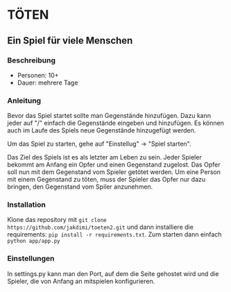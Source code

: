 # TÖTEN

## Ein Spiel für viele Menschen

### Beschreibung
- Personen: 10+ 
- Dauer: mehrere Tage

### Anleitung
Bevor das Spiel startet sollte man Gegenstände hinzufügen. Dazu kann jeder
auf "/" einfach die Gegenstände eingeben und hinzufügen. Es können auch im Laufe
des Spiels neue Gegenstände hinzugefügt werden.

Um das Spiel zu starten, gehe auf "Einstellug" → "Spiel starten". 

Das Ziel des Spiels ist es als letzter am Leben zu sein. Jeder Spieler bekommt am 
Anfang ein Opfer und einen Gegenstand zugelost. Das Opfer soll
nun mit dem Gegenstand vom Spieler getötet werden. Um eine Person mit einem Gegenstand
zu töten, muss der Spieler das Opfer nur dazu bringen, den Gegenstand vom Spiler
anzunehmen.

### Installation
Klone das repository mit ``git clone https://github.com/jakdimi/toeten2.git``
und dann installiere die requirements: ``pip install -r requirements.txt``.
Zum starten dann einfach ``python app/app.py``

### Einstellungen
In settings.py kann man den Port, auf dem die Seite gehostet wird und die 
Spieler, die von Anfang an mitspielen konfigurieren.